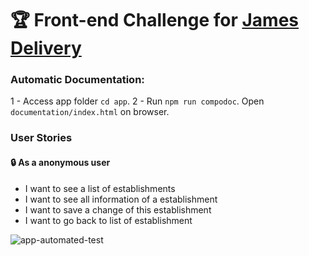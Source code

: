 # 🏆 Front-end Challenge for [James Delivery](https://github.com/james-delivery/frontend-challenge)

### Automatic Documentation:
1 - Access app folder `cd app`.
2 - Run `npm run compodoc`. Open `documentation/index.html` on browser.

### User Stories
#### :lock: As a anonymous user
* I want to see a list of establishments
* I want to see all information of a establishment
* I want to save a change of this establishment
* I want to go back to list of establishment

![app-automated-test](automation/app-automated-test.gif)